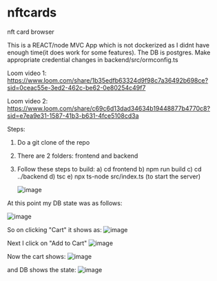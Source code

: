 # nftcards
nft card browser

This is a REACT/node MVC App which is not dockerized as I didnt have enough time(it does work for some features). The DB is postgres. Make appropriate credential changes in backend/src/ormconfig.ts

Loom video 1: 
https://www.loom.com/share/1b35edfb63324d9f98c7a36492b698ce?sid=0ceac55e-3ed2-462c-be62-0e80254c49f7

Loom video 2: 
https://www.loom.com/share/c69c6d13dad34634b19448877b4770c8?sid=e7ea9e31-1587-41b3-b631-4fce5108cd3a

Steps:
1. Do a git clone of the repo
2. There are 2 folders: frontend and backend
3. Follow these steps to build:
   a) cd frontend
   b) npm run build
   c) cd ../backend
   d) tsc
   e) npx ts-node src/index.ts (to start the server)

   ![image](https://github.com/user-attachments/assets/796c7db1-1f10-4254-a185-71608bf91201)

At this point my DB state was as follows:

![image](https://github.com/user-attachments/assets/42e4b7d0-d22c-4b7b-ab77-12df858d97be)

So on clicking "Cart" it shows as:
![image](https://github.com/user-attachments/assets/068d3d44-c03f-44dc-80f5-144d31ad75e9)

Next I click on "Add to Cart"
![image](https://github.com/user-attachments/assets/6bb4a6e0-8d87-4c50-97e1-5451ef460bf6)

Now the cart shows:
![image](https://github.com/user-attachments/assets/0d2b018f-30ca-41c2-9dd8-b354d1d4f9d9)

and DB shows the state:
![image](https://github.com/user-attachments/assets/e42809d9-9fe7-42b5-bc48-6b3e9275b2e9)




